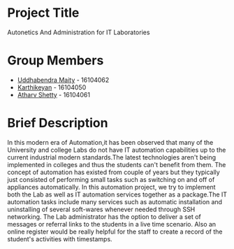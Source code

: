 # Project Title
Autonetics And Administration for IT Laboratories

# Group Members
- [Uddhabendra Maity](https://github.com/ubmaity) - 16104062
- [Karthikeyan](https://github.com/karthikeyan2311) - 16104050
- [Atharv Shetty](https://github.com/atharv32) - 16104061

# Brief Description
In this modern era of Automation,it has been observed that many of the University
and college Labs do not have IT automation capabilities up to the current industrial modern
standards.The latest technologies aren't being implemented in colleges and thus the students
can't benefit from them. The concept of automation has existed from couple of years but they
typically just consisted of performing small tasks such as switching on and off of appliances
automatically. In this automation project, we try to implement both the Lab as well as IT
automation services together as a package.The IT automation tasks include many services
such as automatic installation and uninstalling of several soft-wares whenever needed through
SSH networking. The Lab administrator has the option to deliver a set of messages or referral
links to the students in a live time scenario. Also an online register would be really helpful
for the staff to create a record of the student's activities with timestamps.
